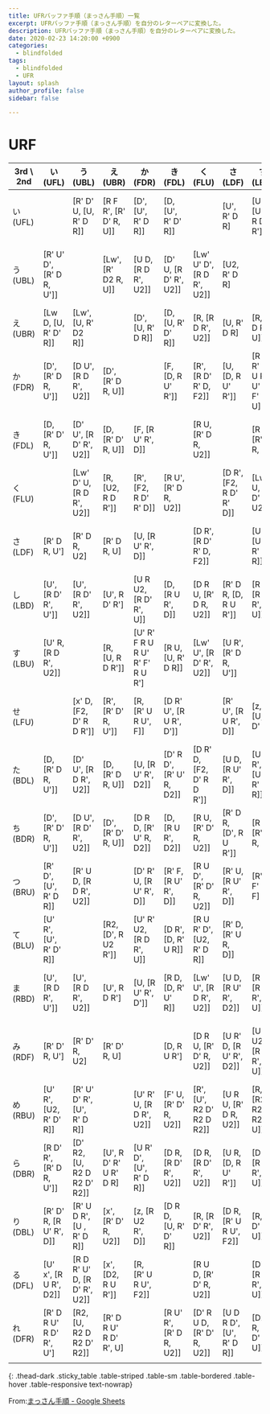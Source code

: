 ```yaml
---
title: UFRバッファ手順（まっさん手順）一覧
excerpt: UFRバッファ手順（まっさん手順）を自分のレターペアに変換した。
description: UFRバッファ手順（まっさん手順）を自分のレターペアに変換した。
date: 2020-02-23 14:20:00 +0900
categories:
  - blindfolded
tags:
  - blindfolded
  - UFR
layout: splash
author_profile: false
sidebar: false

---
```

# URF

| 3rd \\ 2nd | い (UFL)                 | う (UBL)                     | え (UBR)               | か (FDR)                        | き (FDL)                 | く (FLU)                  | さ (LDF)                 | す (LBU)                        | し (LBD)                 | せ (LFU)                    | た (BDL)                 | ち (BDR)                | つ (BRU)                 | て (BLU)                  | ま (RBD)                | み (RDF)                    | め (RBU)                    | ら (DBR)                    | り (DBL)                   | る (DFL)                     | れ (DFR)                   |
| ---------- | ------------------------ | ---------------------------- | ---------------------- | ------------------------------- | ------------------------ | ------------------------- | ------------------------ | ------------------------------- | ------------------------ | --------------------------- | ------------------------ | ----------------------- | ------------------------ | ------------------------- | ----------------------- | --------------------------- | --------------------------- | --------------------------- | -------------------------- | ---------------------------- | -------------------------- |
| い (UFL)   |                          | [R' D' U, [U, R' D R]]       | [R F R', [R' D' R, U]] | [D', [U', R' D R]]              | [D, [U', R' D' R]]       |                           | [U', R' D R]             | [U' R, [U2, R D R']]            | [U2, [R D' R', U]]       |                             | [D, [U', R' D R]]        | [D', [U', R' D' R]]     | [R' D', [R' D R, U']]    | [U' R', [R' D' R, U']]    | [U2, [R D R', U]]       | [U', R' D' R]               | [U' R', [R' D' R, U2]]      | [R D' R', [U', R' D R]]     | [R' D' R, [D, R U' R']]    | [U' x', [D2, R U R']]        | [U', R' D U' R D' R']      |
| う (UBL)   | [R' U' D', [R' D R, U']] |                              | [Lw', [R' D2 R, U]]    | [U D, [R D R', U2]]             | [D' U, [R D' R', U2]]    | [Lw' U' D', [R D R', U2]] | [U2, R' D R]             |                                 | [U, [R D' R', U2]]       | [Lw D R', [F2, R D' R' D']] | [U D', [R D R', U2]]     | [U D, [R D' R', U2]]    | [R' U' D, [R D R', U2]]  |                           | [U, [R D R', U2]]       | [U2, R' D' R]               | [R' U D R, [D', R U' R']]   | [R D' R', [U2, R' D R]]     | [R' U D R', [R' D R , U]]  | [R D R' U' D, [U2, R D' R']] | [R2, [R2 D R2 D' R2, U]]   |
| え (UBR)   | [Lw D, [U, R' D' R]]     | [Lw', [U, R' D2 R]]          |                        | [D', [U, R' D R]]               | [D, [U, R' D' R]]        | [R, [R D R', U2]]         | [U, R' D R]              | [R, [R D R', U]]                | [R D' R', U']            | [R', [U', R' D' R]]         | [D, [U, R' D R]]         | [D, [R D' R', U']]      |                          | [R', [U2, R' D' R]]       | [R D R', U']            | [U, R' D' R]                |                             | [R D' R' U R' D R, U']      | [x', [U2, R' D' R]]        | [x', [R U R', D2]]           | [U, R' D R U' R D' R']     |
| か (FDR)   | [D', [R' D R, U']]       | [D U', [R D R', U2]]         | [D', [R' D R, U]]      |                                 | [F, [D, R U' R']]        | [R', [R D' R' D, F2]]     | [U, [D, R U' R']]        | [R U' R' F R U R' U' R' F' R U] | [U R U', [R D' R', U']]  | [R, [F, R' U R U']]         | [U D2, [R U' R', D2]]    | [D R D', [R' U' R, D2]] | [D' R' U, [D, R U' R']]  | [U' R' U', [R D R', U']]  | [U, [D', R U' R']]      |                             | [U' R' U', [R D R', U2]]    | [U R D', [R' D R, U']]      | [z, [D, R U2 R']]          | [R, [F2, R' U R U']]         |                            |
| き (FDL)   | [D, [R' D' R, U']]       | [D' U', [R D' R', U2]]       | [D, [R' D' R, U]]      | [F, [R U' R', D]]               |                          | [R U, [R' D R, U2]]       |                          | [R U, [R' D R, U]]              | [D2, [R U R', D']]       | [D R' U', [D', R U R']]     | [D' R D, [R' U' R, D2]]  | [D', [R U R', D2]]      | [R' F, [D, R U' R']]     | [D R', [R' U R, D]]       | [R D, [R' U' R, D]]     | [R U R', D]                 | [F' U, [U2, R' D' R]]       | [D R, [U', R D' R']]        | [D R D, [R' D' R, U]]      |                              | [R U' R', [U2, R' D R]]    |
| く (FLU)   |                          | [Lw' D' U, [R D R', U2]]     | [R, [U2, R D R']]      | [R', [F2, R D' R' D]]           | [R U', [R' D R, U2]]     |                           | [D R', [F2, R D' R' D]]  | [Lw' U, [R D' R', U2]]          | [D R U', [R' D R, U2]]   |                             | [D2 R', [F2, R D' R' D]] | [R U', [R' D' R, U2]]   | [R D' U', [R' D' R, U2]] | [R U R' D', [R' D R, U2]] | [Lw' U', [U2, R D R']]  | [D R U', [R' D' R, U2]]     | [R', [R2 D' R2 D R2, U']]   | [D R, [U2, R D' R']]        | [R, [U2, R D' R']]         | [R U D, [U2, R' D' R]]       | [D' R U D, [U2, R' D' R]]  |
| さ (LDF)   | [R' D R, U']             | [R' D R, U2]                 | [R' D R, U]            | [U, [R U' R', D]]               |                          | [D R', [R D' R' D, F2]]   |                          | [U R', [U', R' D R]]            | [R' D R, [R U R', D]]    | [R' U', [D, R U R']]        | [U D, [D, R U' R']]      | [R' D R, [R U R', D']]  | [R' U, [D, R U' R']]     | [R' D, [D, R' U R]]       | [U D', [R U' R', D2]]   | [U R' D', [R U' R', D2]]    | [U R U', [R' D R, U2]]      | [U R, [R U' R', D]]         | [D R, [F2, R' U R U']]     |                              | [U D R D', [R' D R, U']]   |
| し (LBD)   | [U', [R D' R', U']]      | [U', [R D' R', U2]]          | [U', R D' R']          | [U R U2, [R D' R', U]]          | [D, [R U R', D]]         | [D R U, [R' D R, U2]]     | [R' D R, [D, R U R']]    | [R D', [R D R', U]]             |                          | [U' R U', [D', R' U R]]     |                          | [D', [R U R', D']]      | [R, U' L U]              | [U2 R, [U, R D' R']]      | [R D, [R' U' R, D2]]    | [R U R', D2]                | [U R, [U2, R D' R']]        | [R D' R', [U, R' D R]]      |                            | [R D R' D, [D2, R U R']]     | [D2 R, [U', R D' R']]      |
| す (LBU)   | [U' R, [R D R', U2]]     |                              | [R, [U, R D R']]       | [U' R' F R U R U' R' F' R U R'] | [R U, [U, R' D R]]       | [Lw' U', [R D' R', U2]]   | [U R', [R' D R, U']]     |                                 | [R D', [U, R D R']]      | [z, [R' D' R, U]]           | [U D R', [R' D R, U']]   | [R U, [U, R' D' R]]     | [F' L F, R']             |                           | [R D, [U, R D R']]      | [U R' U', [R D R', U']]     | [R, [U, R2 D R2 D' R2]]     | [D R, [U, R D' R']]         | [R, [U, R D' R']]          | [D' R, [U, R D' R']]         | [D2 R, [U, R D' R']]       |
| せ (LFU)   |                          | [x' D, [F2, D' R D R']]      | [R', [R' D' R, U']]    | [R, [R' U R U', F]]             | [D R' U', [R U R', D']]  |                           | [R' U', [R U R', D]]     | [z, [U, R' D' R]]               | [U' R U', [R' U R, D']]  |                             | [x', [D, R U2 R']]       | [F, [R U R', D']]       | [R' F, [D, R U R']]      | [x', [D, R U' R']]        | [R' U', [U2, R' D' R]]  | [R' U', [R U R', D']]       | [R U' D' R', [R' U R, D]]   | [R U' R', [R' U R, D]]      | [U' D R' U, [D, R U' R']]  | [U' R' U, [D, R U' R']]      | [U' D' R' U, [D, R U' R']] |
| た (BDL)   | [D, [R' D R, U']]        | [D' U', [R D R', U2]]        | [D, [R' D R, U]]       | [U, [R U' R', D2]]              | [D' R D', [R' U' R, D2]] | [D R' D, [F2, D' R D R']] | [U D, [R U' R', D]]      | [U D R', [U', R' D R]]          |                          | [x', [R U2 R', D]]          |                          | [U2, [L, U R' U']]      | [D R' U, [D, R U' R']]   | [R' D', [R' U R, D2]]     | [U', [R' U' R, D']]     | [U R' D', [R U' R', D']]    | [U' R' U', [R D' R', U2]]   | [U R, [R U' R', D2]]        |                            | [x', [R U2 R', D2]]          | [U' D' R', [U, R' D R]]    |
| ち (BDR)   | [D', [R' D' R, U']]      | [D U', [R D' R', U2]]        | [D', [R' D' R, U]]     | [D R D, [R' U' R, D2]]          | [D, [R U R', D2]]        | [R U, [R' D' R, U2]]      | [R' D R, [D', R U R']]   | [R U, [R' D' R, U]]             | [D2, [R U R', D]]        | [F, [D', R U R']]           | [U', [R', U' L U]]       |                         | [R U', [R' U R, D]]      | [D' R', [R' U R, D]]      |                         | [R U R', D']                | [U' R, [R' D R D', B2]]     |                             | [R U' D', [R' U R, D2]]    | [D' R, [U', R D' R']]        | [D' R D, [R' D' R, U]]     |
| つ (BRU)   | [R' D', [U', R' D R]]    | [R' U D, [R D R', U2]]       |                        | [D' R' U, [R U' R', D]]         | [R' F, [R U' R', D]]     | [R U D', [R' D' R, U2]]   | [R' U, [R U' R', D]]     | [R', F' L F]                    | [U' L U, R]              | [R' F, [R U R', D]]         | [D R' U, [R U' R', D]]   | [R U', [D, R' U R]]     |                          | [U' L' U, R]              | [U' R U, [R' U' R, D]]  | [R' U, [R U' R', D']]       |                             | [D R U', [D', R' U R]]      | [R U', [D', R' U R]]       | [D' R U', [D', R' U R]]      | [U R' U', [D', R U R']]    |
| て (BLU)   | [U' R', [U', R' D' R]]   |                              | [R2, [D', R U2 R']]    | [U' R' U2, [R D R', U]]         | [D R', [D, R' U R]]      | [R U R' D', [U2, R' D R]] | [R' D, [R' U R, D]]      |                                 | [U2 R, [R D' R', U]]     | [x', [R U' R', D]]          | [R' D, [R' U R, D2]]     | [D' R', [D, R' U R]]    | [R, U' L' U]             |                           | [R' U, [R' D' R, U]]    | [R', [D, R' U R]]           | [U R, [U2, R D R']]         | [U R, [R U' R', D']]        | [U' D R', [U', R' D R]]    | [U' R', [U', R' D R]]        | [U' D' R', [U', R' D R]]   |
| ま (RBD)   | [U', [R D R', U']]       | [U', [R D R', U2]]           | [U', R D R']           | [U, [R U' R', D']]              | [R D, [D, R' U' R]]      | [Lw' U', [R D R', U2]]    | [U D, [R U' R', D2]]     | [R D, [R D R', U]]              | [R D', [R' U' R, D2]]    | [R' U', [R' D' R, U2]]      | [U', [D', R' U' R]]      |                         | [U' R U, [D, R' U' R]]   | [R' U, [U, R' D' R]]      |                         | [R D', [U, R' D R]]         | [U R U', [R' D' R, U2]]     |                             | [U' R', [U, R' D2 R]]      | [U' R', [U, R' D R]]         | [D' R, [F2, R' U R U']]    |
| み (RDF)   | [R' D' R, U']            | [R' D' R, U2]                | [R' D' R, U]           |                                 | [D, R U R']              | [D R U, [R' D' R, U2]]    | [U R' D, [R U' R', D2]]  | [U R' U2, [R D R', U]]          | [D2, R U R']             | [R' U', [D', R U R']]       | [U R' D2, [R U' R', D]]  | [D', R U R']            | [R' U, [D', R U' R']]    | [R', [R' U R, D]]         | [R D', [R' D R, U]]     |                             | [U' R' U' D, [R D' R', U2]] | [R, [R' D R U' R D' R', U]] | [R, [U', R D' R']]         | [R D, [R' D' R, U]]          |                            |
| め (RBU)   | [U' R', [U2, R' D' R]]   | [R' U' D' R', [U', R' D R]]  |                        | [U' R' U, [R D R', U2]]         | [F' U, [R' D' R, U2]]    | [R', [U', R2 D' R2 D R2]] | [U R U, [R' D R, U2]]    | [R, [R2 D R2 D' R2, U]]         | [U R, [R D' R', U2]]     | [R U' D' R', [D, R' U R]]   | [U' R' U, [R D' R', U2]] | [U' R, [B2, R' D R D']] |                          | [U R, [R D R', U2]]       | [U R U, [R' D' R, U2]]  | [U' R' U' D, [U2, R D' R']] |                             | [F', [R D R', U2]]          | [U' D R', [U2, R' D R]]    | [U' R', [U2, R' D R]]        | [U R', [R D' R' D, F2]]    |
| ら (DBR)   | [R D' R', [R' D R, U']]  | [D' R2, [U, R2 D R2 D' R2]]  | [U', R D' R' U R' D R] | [U R' D', [U', R' D R]]         | [D R, [R D' R', U2]]     | [D R, [R D' R', U2]]      | [U R, [D, R U' R']]      | [D R, [R D' R', U]]             | [R D' R', [R' D R, U]]   | [R U' R', [D, R' U R]]      | [U R, [D2, R U' R']]     |                         | [D R U', [R' U R, D']]   | [U R, [D', R U' R']]      |                         | [R, [U, R' D R U' R D' R']] | [F', [U2, R D R']]          |                             | [R U' R', [D', R' U R]]    | [R U' R', [D2, R' U R]]      | [F' R U', [R' D' R, U2]]   |
| り (DBL)   | [R' D' R, [R U' R', D]]  | [R' U D R', [U , R' D R]]    | [x', [R' D' R, U2]]    | [z, [R U2 R', D]]               | [D R D, [U, R' D' R]]    | [R, [R D' R', U2]]        | [D R, [R' U R U', F2]]   | [R, [R D' R', U]]               |                          | [U' D R' U, [R U' R', D]]   |                          | [R U' D, [R' U R, D2]]  | [R U', [R' U R, D']]     | [U' D R', [R' D R, U']]   | [R2 D2, [R U R', D]]    | [R, [R D' R', U']]          | [U' D R', [R' D R, U2]]     | [R U' R', [R' U R, D']]     |                            | [F2, Rw D Rw']               | [R U' R' U, [R D' R', U2]] |
| る (DFL)   | [U' x', [R U R', D2]]    | [R D R' U' D, [R D' R', U2]] | [x', [D2, R U R']]     | [R, [R' U R U', F2]]            |                          | [R U D, [R' D' R, U2]]    |                          | [D' R, [R D' R', U]]            | [R D R' D, [R U R', D2]] | [U' R' U, [R U' R', D]]     | [x', [D2, R U2 R']]      | [D' R, [R D' R', U']]   | [D' R U', [R' U R, D']]  | [U' R', [R' D R, U']]     | [U' R', [R' D R, U]]    | [R D, [U, R' D' R]]         | [U' R', [R' D R, U2]]       | [R U' R', [R' U R, D2]]     | [Rw D Rw', F2]             |                              | [U D, [D' R D R', F2]]     |
| れ (DFR)   | [R' D R U' R D' R', U']  | [R2, [U, R2 D R2 D' R2]]     | [R' D R U' R D' R', U] |                                 | [R U' R', [R' D R, U2]]  | [D' R U D, [R' D' R, U2]] | [U D R D', [U', R' D R]] | [D2 R, [R D' R', U]]            | [D2 R, [R D' R', U']]    | [U' D' R' U, [R U' R', D]]  | [U' D' R', [R' D R, U]]  | [D' R D, [U, R' D' R]]  | [U R' U', [R U R', D']]  | [U' D' R', [R' D R, U']]  | [D' R, [R' U R U', F2]] |                             | [U R', [F2, R D' R' D]]     | [F' R U', [U2, R' D' R]]    | [R U' R' U, [U2, R D' R']] | [U D, [F2, D' R D R']]       |                            |
|            |                          |                              |                        |                                 |                          |                           |                          |                                 |                          |                             |                          |                         |                          |                           |                         |                             |                             |                             |                            |                              |                            |
{: .thead-dark .sticky_table .table-striped .table-sm .table-bordered .table-hover .table-responsive text-nowrap}

From:[まっさん手順 - Google Sheets](https://docs.google.com/spreadsheets/d/1mHlpvaKb9Emi1ach6vsMcQwBY4mNSJ0ncn5fnVOzojE/edit#gid=337645627)